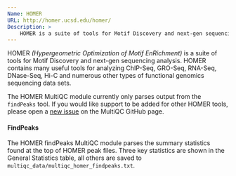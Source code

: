 ```yaml
---
Name: HOMER
URL: http://homer.ucsd.edu/homer/
Description: >
    HOMER is a suite of tools for Motif Discovery and next-gen sequencing analysis.
---
```


HOMER _(Hypergeometric Optimization of Motif EnRichment)_ is a suite of tools for
Motif Discovery and next-gen sequencing analysis. HOMER contains many useful tools
for analyzing ChIP-Seq, GRO-Seq, RNA-Seq, DNase-Seq, Hi-C and numerous other types
of functional genomics sequencing data sets.

The HOMER MultiQC module currently only parses output from the `findPeaks` tool.
If you would like support to be added for other HOMER tools, please open a
[new issue](https://github.com/ewels/MultiQC/issues/new) on the MultiQC GitHub page.

#### FindPeaks
The HOMER findPeaks MultiQC module parses the summary statistics found at the top
of HOMER peak files. Three key statistics are shown in the General Statistics table,
all others are saved to `multiqc_data/multiqc_homer_findpeaks.txt`.
